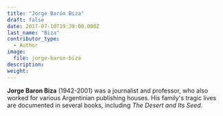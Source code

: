 ```yaml
---
title: "Jorge Barón Biza"
draft: false
date: 2017-07-10T19:39:00.000Z
last_name: "Biza"
contributor_type:
  - Author
image:
  file: jorge-baron-biza
description:
weight:
---
```


**Jorge Baron Biza** (1942-2001) was a journalist and professor, who also worked for various Argentinian publishing houses. His family's tragic lives are documented in several books, including _The Desert and Its Seed_.
